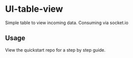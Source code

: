 # UI-table-view
Simple table to view incoming data. Consuming via socket.io

## Usage
View the quickstart repo for a step by step guide.


